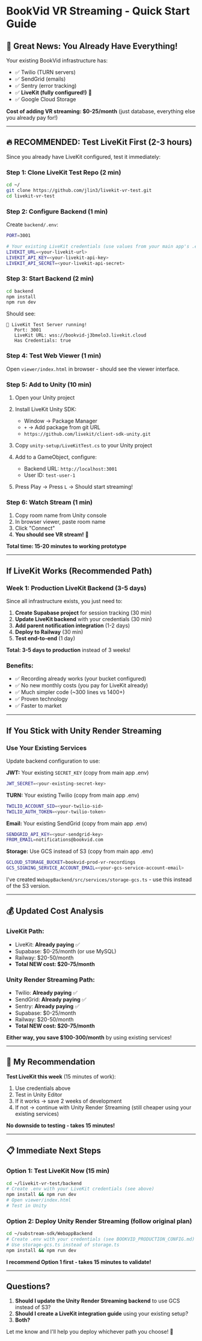 # BookVid VR Streaming - Quick Start Guide

## 🎉 Great News: You Already Have Everything!

Your existing BookVid infrastructure has:
- ✅ Twilio (TURN servers)
- ✅ SendGrid (emails)  
- ✅ Sentry (error tracking)
- ✅ **LiveKit (fully configured!)** 🎯
- ✅ Google Cloud Storage

**Cost of adding VR streaming: $0-25/month** (just database, everything else you already pay for!)

---

## 🔥 RECOMMENDED: Test LiveKit First (2-3 hours)

Since you already have LiveKit configured, test it immediately:

### Step 1: Clone LiveKit Test Repo (2 min)

```bash
cd ~/
git clone https://github.com/jlin3/livekit-vr-test.git
cd livekit-vr-test
```

### Step 2: Configure Backend (1 min)

Create `backend/.env`:

```bash
PORT=3001

# Your existing LiveKit credentials (use values from your main app's .env)
LIVEKIT_URL=<your-livekit-url>
LIVEKIT_API_KEY=<your-livekit-api-key>
LIVEKIT_API_SECRET=<your-livekit-api-secret>
```

### Step 3: Start Backend (2 min)

```bash
cd backend
npm install
npm run dev
```

Should see:
```
🚀 LiveKit Test Server running!
   Port: 3001
   LiveKit URL: wss://bookvid-j3bmelo3.livekit.cloud
   Has Credentials: true
```

### Step 4: Test Web Viewer (1 min)

Open `viewer/index.html` in browser - should see the viewer interface.

### Step 5: Add to Unity (10 min)

1. Open your Unity project
2. Install LiveKit Unity SDK:
   - Window → Package Manager
   - `+` → Add package from git URL
   - `https://github.com/livekit/client-sdk-unity.git`

3. Copy `unity-setup/LiveKitTest.cs` to your Unity project

4. Add to a GameObject, configure:
   - Backend URL: `http://localhost:3001`
   - User ID: `test-user-1`

5. Press Play → Press `L` → Should start streaming!

### Step 6: Watch Stream (1 min)

1. Copy room name from Unity console
2. In browser viewer, paste room name
3. Click "Connect"
4. **You should see VR stream!** 🎉

**Total time: 15-20 minutes to working prototype**

---

## If LiveKit Works (Recommended Path)

### Week 1: Production LiveKit Backend (3-5 days)

Since all infrastructure exists, you just need to:

1. **Create Supabase project** for session tracking (30 min)
2. **Update LiveKit backend** with your credentials (30 min)
3. **Add parent notification integration** (1-2 days)
4. **Deploy to Railway** (30 min)
5. **Test end-to-end** (1 day)

**Total: 3-5 days to production** instead of 3 weeks!

### Benefits:
- ✅ Recording already works (your bucket configured)
- ✅ No new monthly costs (you pay for LiveKit already)
- ✅ Much simpler code (~300 lines vs 1400+)
- ✅ Proven technology
- ✅ Faster to market

---

## If You Stick with Unity Render Streaming

### Use Your Existing Services

Update backend configuration to use:

**JWT:** Your existing `SECRET_KEY` (copy from main app .env)
```bash
JWT_SECRET=<your-existing-secret-key>
```

**TURN:** Your existing Twilio (copy from main app .env)
```bash
TWILIO_ACCOUNT_SID=<your-twilio-sid>
TWILIO_AUTH_TOKEN=<your-twilio-token>
```

**Email:** Your existing SendGrid (copy from main app .env)
```bash
SENDGRID_API_KEY=<your-sendgrid-key>
FROM_EMAIL=notifications@bookvid.com
```

**Storage:** Use GCS instead of S3 (copy from main app .env)
```bash
GCLOUD_STORAGE_BUCKET=bookvid-prod-vr-recordings
GCS_SIGNING_SERVICE_ACCOUNT_EMAIL=<your-gcs-service-account-email>
```

I've created `WebappBackend/src/services/storage-gcs.ts` - use this instead of the S3 version.

---

## 💰 Updated Cost Analysis

### LiveKit Path:
- LiveKit: **Already paying** ✅
- Supabase: $0-25/month (or use MySQL)
- Railway: $20-50/month
- **Total NEW cost: $20-75/month**

### Unity Render Streaming Path:
- Twilio: **Already paying** ✅
- SendGrid: **Already paying** ✅
- Sentry: **Already paying** ✅
- Supabase: $0-25/month
- Railway: $20-50/month
- **Total NEW cost: $20-75/month**

**Either way, you save $100-300/month** by using existing services!

---

## 🎯 My Recommendation

**Test LiveKit this week** (15 minutes of work):

1. Use credentials above
2. Test in Unity Editor
3. If it works → save 2 weeks of development
4. If not → continue with Unity Render Streaming (still cheaper using your existing services)

**No downside to testing - takes 15 minutes!**

---

## 📋 Immediate Next Steps

### Option 1: Test LiveKit Now (15 min)

```bash
cd ~/livekit-vr-test/backend
# Create .env with your LiveKit credentials (see above)
npm install && npm run dev
# Open viewer/index.html
# Test in Unity
```

### Option 2: Deploy Unity Render Streaming (follow original plan)

```bash
cd ~/substream-sdk/WebappBackend
# Create .env with your credentials (see BOOKVID_PRODUCTION_CONFIG.md)
# Use storage-gcs.ts instead of storage.ts
npm install && npm run dev
```

**I recommend Option 1 first - takes 15 minutes to validate!**

---

## Questions?

1. **Should I update the Unity Render Streaming backend** to use GCS instead of S3?
2. **Should I create a LiveKit integration guide** using your existing setup?
3. **Both?**

Let me know and I'll help you deploy whichever path you choose! 🚀

